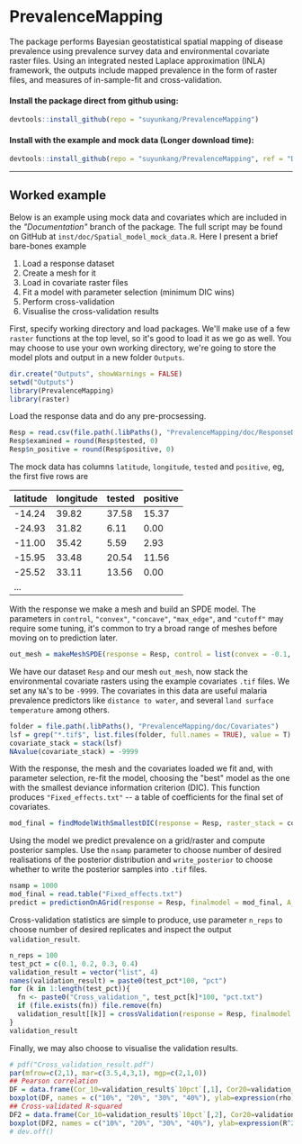 # PrevalenceMapping
The package performs Bayesian geostatistical spatial mapping of disease prevalence using prevalence survey data and environmental covariate raster files. Using an integrated nested Laplace approximation (INLA) framework, the outputs include mapped prevalence in the form of raster files, and measures of in-sample-fit and cross-validation.

#### Install the package direct from github using:

``` r
devtools::install_github(repo = "suyunkang/PrevalenceMapping")
```

#### Install with the example and mock data (Longer download time):

``` r
devtools::install_github(repo = "suyunkang/PrevalenceMapping", ref = "Documentation")
```


----------

## Worked example

Below is an example using mock data and covariates which are included in the _"Documentation"_ branch of the package. The full script may be found on GitHub at  `inst/doc/Spatial_model_mock_data.R`. Here I present a brief bare-bones example

 1. Load a response dataset
 2. Create a mesh for it
 3. Load in covariate raster files
 4. Fit a model with parameter selection (minimum DIC wins)
 5. Perform cross-validation
 6. Visualise the cross-validation results 


First, specify working directory and load packages. We'll make use of a few `raster` functions at the top level, so it's good to load it as we go as well. You may choose to use your own working directory, we're going to store the model plots and output in a new folder `Outputs`.
``` r
dir.create("Outputs", showWarnings = FALSE)
setwd("Outputs")
library(PrevalenceMapping)
library(raster)
```

Load the response data and do any pre-procsessing.
``` r
Resp = read.csv(file.path(.libPaths(), "PrevalenceMapping/doc/ResponseData/MOZ_mock_data.csv"))
Resp$examined = round(Resp$tested, 0)
Resp$n_positive = round(Resp$positive, 0)
```

The mock data has columns `latitude`, `longitude`, `tested` and `positive`, eg, the first five rows are

| latitude | longitude | tested | positive|
|-|-|-|-|
| -14.24 | 39.82 | 37.58 | 15.37 |
| -24.93 | 31.82 | 6.11  | 0.00  |
| -11.00 | 35.42 | 5.59  | 2.93  |
| -15.95 | 33.48 | 20.54 | 11.56 |
| -25.52 | 33.11 | 13.56 | 0.00  |
| ... |  |  |  |

With the response we make a mesh and build an SPDE model. The parameters in `control`, `"convex"`, `"concave"`, `"max_edge"`, and `"cutoff"` may require some tuning, it's common to try a broad range of meshes before moving on to prediction later.

``` r
out_mesh = makeMeshSPDE(response = Resp, control = list(convex = -0.1, concave = -0.1, max_edge = c(0.2, 0.4), cutoff = 0.3), plot_mesh = TRUE)
```

We have our dataset `Resp` and our mesh `out_mesh`,  now stack the environmental covariate rasters using the example covariates `.tif` files. We set any `NA`'s to be `-9999`. The covariates in this data are useful malaria prevalence predictors like `distance to water`,  and several `land surface temperature` among others.
``` r
folder = file.path(.libPaths(), "PrevalenceMapping/doc/Covariates")
lsf = grep("*.tif$", list.files(folder, full.names = TRUE), value = T)
covariate_stack = stack(lsf)
NAvalue(covariate_stack) = -9999
```

With the response, the mesh and the covariates loaded we fit and, with parameter selection, re-fit the model, choosing the "best" model as the one with the smallest deviance information criterion (DIC). This function produces `"Fixed_effects.txt"` -- a table of coefficients for the final set of covariates.

``` r
mod_final = findModelWithSmallestDIC(response = Resp, raster_stack = covariate_stack, A_mat = out_mesh$A_mat, spde = out_mesh$spde, family = "binomial")
```

Using the model we predict prevalence on a grid/raster and compute posterior samples. Use the `nsamp` parameter to choose number of desired realisations of the posterior distribution and `write_posterior` to choose whether to write the posterior samples into `.tif` files.

``` r
nsamp = 1000
mod_final = read.table("Fixed_effects.txt")
predict = predictionOnAGrid(response = Resp, finalmodel = mod_final, A_mat = out_mesh$A_mat, spde = out_mesh$spde, mesh = out_mesh$mesh, family = "binomial", raster_stack = covariate_stack, nsamp = nsamp, int.strategy = "eb", write_posterior = TRUE)
```

Cross-validation statistics are simple to produce, use parameter `n_reps` to choose number of desired replicates and inspect the output `validation_result`.
``` r
n_reps = 100
test_pct = c(0.1, 0.2, 0.3, 0.4)
validation_result = vector("list", 4)
names(validation_result) = paste0(test_pct*100, "pct")
for (k in 1:length(test_pct)){
  fn <- paste0("Cross_validation_", test_pct[k]*100, "pct.txt")
  if (file.exists(fn)) file.remove(fn)
  validation_result[[k]] = crossValidation(response = Resp, finalmodel = mod_final, A_mat = out_mesh$A_mat, spde = out_mesh$spde, family = "binomial", raster_stack = covariate_stack, int.strategy = "eb", n_reps = n_reps, pct_out = test_pct[k])
}
validation_result
```

Finally, we may also choose to visualise the validation results.
``` r
# pdf("Cross_validation_result.pdf")
par(mfrow=c(2,1), mar=c(3.5,4,3,1), mgp=c(2,1,0))
## Pearson correlation 
DF = data.frame(Cor_10=validation_result$`10pct`[,1], Cor20=validation_result$`20pct`[,1], Cor30=validation_result$`30pct`[,1], Cor40=validation_result$`40pct`[,1])
boxplot(DF, names = c("10%", "20%", "30%", "40%"), ylab=expression(rho), xlab="Percentage of validation set", col=2:6, main="(A) Pearson correlation coefficient", cex.main=1)
## Cross-validated R-squared
DF2 = data.frame(Cor_10=validation_result$`10pct`[,2], Cor20=validation_result$`20pct`[,2], Cor30=validation_result$`30pct`[,2], Cor40=validation_result$`40pct`[,2])
boxplot(DF2, names = c("10%", "20%", "30%", "40%"), ylab=expression(R^2), xlab="Percentage of validation set", col=2:6, main="(B) Cross-validated R-squared", cex.main=1)
# dev.off()
```

